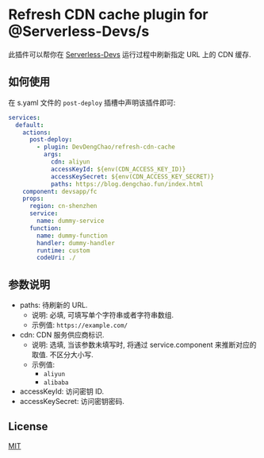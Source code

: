 # Refresh CDN cache plugin for @Serverless-Devs/s

此插件可以帮你在 [Serverless-Devs](https://github.com/Serverless-Devs/Serverless-Devs) 运行过程中刷新指定 URL 上的 CDN 缓存.

## 如何使用

在 s.yaml 文件的 `post-deploy` 插槽中声明该插件即可:

```yaml
services:
  default:
    actions:
      post-deploy:
        - plugin: DevDengChao/refresh-cdn-cache
          args:
            cdn: aliyun
            accessKeyId: ${env(CDN_ACCESS_KEY_ID)}
            accessKeySecret: ${env(CDN_ACCESS_KEY_SECRET)}
            paths: https://blog.dengchao.fun/index.html
    component: devsapp/fc
    props:
      region: cn-shenzhen
      service:
        name: dummy-service
      function:
        name: dummy-function
        handler: dummy-handler
        runtime: custom
        codeUri: ./
```

## 参数说明

+ paths: 待刷新的 URL.
    + 说明: 必填, 可填写单个字符串或者字符串数组.
    + 示例值: `https://example.com/`
+ cdn: CDN 服务供应商标识.
    + 说明: 选填, 当该参数未填写时, 将通过 service.component 来推断对应的取值. 不区分大小写.
    + 示例值:
        + `aliyun`
        + `alibaba`
+ accessKeyId: 访问密钥 ID.
+ accessKeySecret: 访问密钥密码.

## License

[MIT](./LICENSE)
